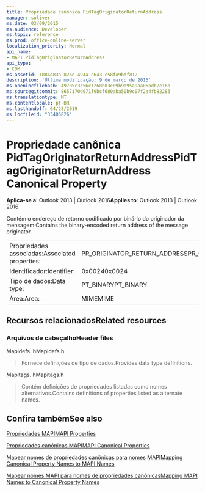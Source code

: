 ```yaml
---
title: Propriedade canônica PidTagOriginatorReturnAddress
manager: soliver
ms.date: 03/09/2015
ms.audience: Developer
ms.topic: reference
ms.prod: office-online-server
localization_priority: Normal
api_name:
- MAPI.PidTagOriginatorReturnAddress
api_type:
- COM
ms.assetid: 1884d83a-826e-494a-a643-c58fa9bdf812
description: 'Última modificação: 9 de março de 2015'
ms.openlocfilehash: 49705c3c56c1268b03e09b9a95a9aa86adb2e16a
ms.sourcegitcommit: 8657170d071f9bcf680aba50b9c07f2a4fb82283
ms.translationtype: MT
ms.contentlocale: pt-BR
ms.lasthandoff: 04/28/2019
ms.locfileid: "33406826"
---
```

# <a name="pidtagoriginatorreturnaddress-canonical-property"></a><span data-ttu-id="755ba-103">Propriedade canônica PidTagOriginatorReturnAddress</span><span class="sxs-lookup"><span data-stu-id="755ba-103">PidTagOriginatorReturnAddress Canonical Property</span></span>

  
  
<span data-ttu-id="755ba-104">**Aplica-se a**: Outlook 2013 | Outlook 2016</span><span class="sxs-lookup"><span data-stu-id="755ba-104">**Applies to**: Outlook 2013 | Outlook 2016</span></span> 
  
<span data-ttu-id="755ba-105">Contém o endereço de retorno codificado por binário do originador da mensagem.</span><span class="sxs-lookup"><span data-stu-id="755ba-105">Contains the binary-encoded return address of the message originator.</span></span>
  
|||
|:-----|:-----|
|<span data-ttu-id="755ba-106">Propriedades associadas:</span><span class="sxs-lookup"><span data-stu-id="755ba-106">Associated properties:</span></span>  <br/> |<span data-ttu-id="755ba-107">PR_ORIGINATOR_RETURN_ADDRESS</span><span class="sxs-lookup"><span data-stu-id="755ba-107">PR_ORIGINATOR_RETURN_ADDRESS</span></span>  <br/> |
|<span data-ttu-id="755ba-108">Identificador:</span><span class="sxs-lookup"><span data-stu-id="755ba-108">Identifier:</span></span>  <br/> |<span data-ttu-id="755ba-109">0x0024</span><span class="sxs-lookup"><span data-stu-id="755ba-109">0x0024</span></span>  <br/> |
|<span data-ttu-id="755ba-110">Tipo de dados:</span><span class="sxs-lookup"><span data-stu-id="755ba-110">Data type:</span></span>  <br/> |<span data-ttu-id="755ba-111">PT_BINARY</span><span class="sxs-lookup"><span data-stu-id="755ba-111">PT_BINARY</span></span>  <br/> |
|<span data-ttu-id="755ba-112">Área:</span><span class="sxs-lookup"><span data-stu-id="755ba-112">Area:</span></span>  <br/> |<span data-ttu-id="755ba-113">MIME</span><span class="sxs-lookup"><span data-stu-id="755ba-113">MIME</span></span>  <br/> |
   
## <a name="related-resources"></a><span data-ttu-id="755ba-114">Recursos relacionados</span><span class="sxs-lookup"><span data-stu-id="755ba-114">Related resources</span></span>

### <a name="header-files"></a><span data-ttu-id="755ba-115">Arquivos de cabeçalho</span><span class="sxs-lookup"><span data-stu-id="755ba-115">Header files</span></span>

<span data-ttu-id="755ba-116">Mapidefs. h</span><span class="sxs-lookup"><span data-stu-id="755ba-116">Mapidefs.h</span></span>
  
> <span data-ttu-id="755ba-117">Fornece definições de tipo de dados.</span><span class="sxs-lookup"><span data-stu-id="755ba-117">Provides data type definitions.</span></span>
    
<span data-ttu-id="755ba-118">Mapitags. h</span><span class="sxs-lookup"><span data-stu-id="755ba-118">Mapitags.h</span></span>
  
> <span data-ttu-id="755ba-119">Contém definições de propriedades listadas como nomes alternativos.</span><span class="sxs-lookup"><span data-stu-id="755ba-119">Contains definitions of properties listed as alternate names.</span></span>
    
## <a name="see-also"></a><span data-ttu-id="755ba-120">Confira também</span><span class="sxs-lookup"><span data-stu-id="755ba-120">See also</span></span>



[<span data-ttu-id="755ba-121">Propriedades MAPI</span><span class="sxs-lookup"><span data-stu-id="755ba-121">MAPI Properties</span></span>](mapi-properties.md)
  
[<span data-ttu-id="755ba-122">Propriedades canônicas MAPI</span><span class="sxs-lookup"><span data-stu-id="755ba-122">MAPI Canonical Properties</span></span>](mapi-canonical-properties.md)
  
[<span data-ttu-id="755ba-123">Mapear nomes de propriedades canônicas para nomes MAPI</span><span class="sxs-lookup"><span data-stu-id="755ba-123">Mapping Canonical Property Names to MAPI Names</span></span>](mapping-canonical-property-names-to-mapi-names.md)
  
[<span data-ttu-id="755ba-124">Mapear nomes MAPI para nomes de propriedades canônicas</span><span class="sxs-lookup"><span data-stu-id="755ba-124">Mapping MAPI Names to Canonical Property Names</span></span>](mapping-mapi-names-to-canonical-property-names.md)

